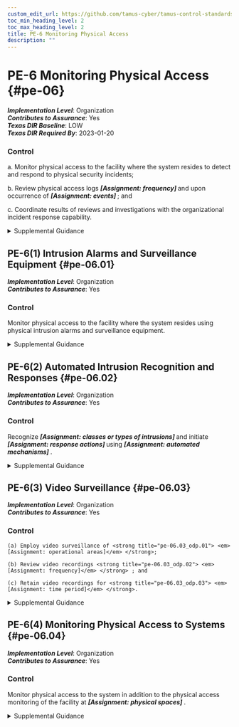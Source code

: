 ```yaml
---
custom_edit_url: https://github.com/tamus-cyber/tamus-control-standards/tree/main/content/tamus.edu/TAMUS_profile.xml
toc_min_heading_level: 2
toc_max_heading_level: 2
title: PE-6 Monitoring Physical Access
description: ""
---
```


# PE-6 Monitoring Physical Access {#pe-06}

_**Implementation Level**_: Organization\
_**Contributes to Assurance**_: Yes\
_**Texas DIR Baseline**_: LOW\
_**Texas DIR Required By**_: 2023-01-20

### Control



a. Monitor physical access to the facility where the system resides to detect and respond to physical security incidents;

b. Review physical access logs <strong title="pe-06_odp.01"> <em>[Assignment: frequency]</em> </strong> and upon occurrence of <strong title="pe-06_odp.02"> <em>[Assignment: events]</em> </strong> ; and

c. Coordinate results of reviews and investigations with the organizational incident response capability.


<details><summary>Supplemental Guidance</summary>Physical access monitoring includes publicly accessible areas within organizational facilities. Examples of physical access monitoring include the employment of guards, video surveillance equipment (i.e., cameras), and sensor devices. Reviewing physical access logs can help identify suspicious activity, anomalous events, or potential threats. The reviews can be supported by audit logging controls, such as [AU-2](/catalog/au/au-02#au-02) , if the access logs are part of an automated system. Organizational incident response capabilities include investigations of physical security incidents and responses to the incidents. Incidents include security violations or suspicious physical access activities. Suspicious physical access activities include accesses outside of normal work hours, repeated accesses to areas not normally accessed, accesses for unusual lengths of time, and out-of-sequence accesses.</details>


## PE-6(1) Intrusion Alarms and Surveillance Equipment {#pe-06.01}

_**Implementation Level**_: Organization\
_**Contributes to Assurance**_: Yes

### Control

Monitor physical access to the facility where the system resides using physical intrusion alarms and surveillance equipment.


<details><summary>Supplemental Guidance</summary>Physical intrusion alarms can be employed to alert security personnel when unauthorized access to the facility is attempted. Alarm systems work in conjunction with physical barriers, physical access control systems, and security guards by triggering a response when these other forms of security have been compromised or breached. Physical intrusion alarms can include different types of sensor devices, such as motion sensors, contact sensors, and broken glass sensors. Surveillance equipment includes video cameras installed at strategic locations throughout the facility.</details>


## PE-6(2) Automated Intrusion Recognition and Responses {#pe-06.02}

_**Implementation Level**_: Organization\
_**Contributes to Assurance**_: Yes

### Control

Recognize <strong title="pe-06.02_odp.01"> <em>[Assignment: classes or types of intrusions]</em> </strong> and initiate <strong title="pe-06.02_odp.02"> <em>[Assignment: response actions]</em> </strong> using <strong title="pe-06.02_odp.03"> <em>[Assignment: automated mechanisms]</em> </strong>.


<details><summary>Supplemental Guidance</summary>Response actions can include notifying selected organizational personnel or law enforcement personnel. Automated mechanisms implemented to initiate response actions include system alert notifications, email and text messages, and activating door locking mechanisms. Physical access monitoring can be coordinated with intrusion detection systems and system monitoring capabilities to provide integrated threat coverage for the organization.</details>


## PE-6(3) Video Surveillance {#pe-06.03}

_**Implementation Level**_: Organization\
_**Contributes to Assurance**_: Yes

### Control



    (a) Employ video surveillance of <strong title="pe-06.03_odp.01"> <em>[Assignment: operational areas]</em> </strong>;

    (b) Review video recordings <strong title="pe-06.03_odp.02"> <em>[Assignment: frequency]</em> </strong> ; and

    (c) Retain video recordings for <strong title="pe-06.03_odp.03"> <em>[Assignment: time period]</em> </strong>.


<details><summary>Supplemental Guidance</summary>Video surveillance focuses on recording activity in specified areas for the purposes of subsequent review, if circumstances so warrant. Video recordings are typically reviewed to detect anomalous events or incidents. Monitoring the surveillance video is not required, although organizations may choose to do so. There may be legal considerations when performing and retaining video surveillance, especially if such surveillance is in a public location.</details>


## PE-6(4) Monitoring Physical Access to Systems {#pe-06.04}

_**Implementation Level**_: Organization\
_**Contributes to Assurance**_: Yes

### Control

Monitor physical access to the system in addition to the physical access monitoring of the facility at <strong title="pe-06.04_odp"> <em>[Assignment: physical spaces]</em> </strong>.


<details><summary>Supplemental Guidance</summary>Monitoring physical access to systems provides additional monitoring for those areas within facilities where there is a concentration of system components, including server rooms, media storage areas, and communications centers. Physical access monitoring can be coordinated with intrusion detection systems and system monitoring capabilities to provide comprehensive and integrated threat coverage for the organization.</details>

